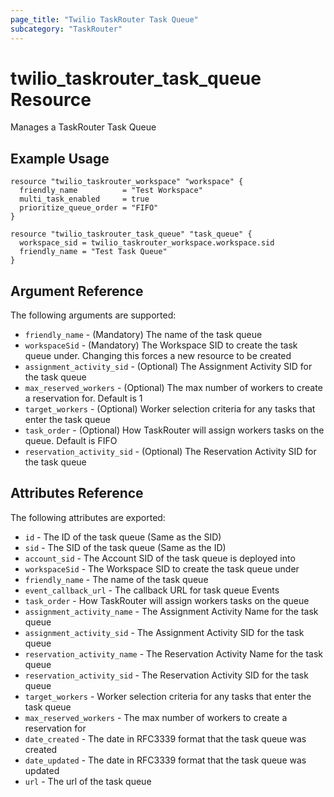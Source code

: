 ```yaml
---
page_title: "Twilio TaskRouter Task Queue"
subcategory: "TaskRouter"
---
```


# twilio_taskrouter_task_queue Resource

Manages a TaskRouter Task Queue

## Example Usage

```hcl
resource "twilio_taskrouter_workspace" "workspace" {
  friendly_name          = "Test Workspace"
  multi_task_enabled     = true
  prioritize_queue_order = "FIFO"
}

resource "twilio_taskrouter_task_queue" "task_queue" {
  workspace_sid = twilio_taskrouter_workspace.workspace.sid
  friendly_name = "Test Task Queue"
}
```

## Argument Reference

The following arguments are supported:

- `friendly_name` - (Mandatory) The name of the task queue
- `workspaceSid` - (Mandatory) The Workspace SID to create the task queue under. Changing this forces a new resource to be created
- `assignment_activity_sid` - (Optional) The Assignment Activity SID for the task queue
- `max_reserved_workers` - (Optional) The max number of workers to create a reservation for. Default is 1
- `target_workers` - (Optional) Worker selection criteria for any tasks that enter the task queue
- `task_order` - (Optional) How TaskRouter will assign workers tasks on the queue. Default is FIFO
- `reservation_activity_sid` - (Optional) The Reservation Activity SID for the task queue

## Attributes Reference

The following attributes are exported:

- `id` - The ID of the task queue (Same as the SID)
- `sid` - The SID of the task queue (Same as the ID)
- `account_sid` - The Account SID of the task queue is deployed into
- `workspaceSid` - The Workspace SID to create the task queue under
- `friendly_name` - The name of the task queue
- `event_callback_url` - The callback URL for task queue Events
- `task_order` - How TaskRouter will assign workers tasks on the queue
- `assignment_activity_name` - The Assignment Activity Name for the task queue
- `assignment_activity_sid` - The Assignment Activity SID for the task queue
- `reservation_activity_name` - The Reservation Activity Name for the task queue
- `reservation_activity_sid` - The Reservation Activity SID for the task queue
- `target_workers` - Worker selection criteria for any tasks that enter the task queue
- `max_reserved_workers` - The max number of workers to create a reservation for
- `date_created` - The date in RFC3339 format that the task queue was created
- `date_updated` - The date in RFC3339 format that the task queue was updated
- `url` - The url of the task queue
